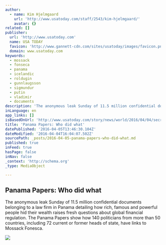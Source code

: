 ```yaml
---
author:
  - name: Kim Hjelmgaard
    url: 'http://www.usatoday.com/staff/2543/kim-hjelmgaard/'
    avatar: {}
related: []
publisher:
  url: 'http://www.usatoday.com'
  name: USA TODAY
  favicon: 'http://www.gannett-cdn.com/sites/usatoday/images/favicon.png'
  domain: www.usatoday.com
keywords:
  - mossack
  - fonseca
  - panama
  - icelandic
  - roldugin
  - gunnlaugsson
  - sigmundur
  - putin
  - vladimir
  - documents
description: 'The anonymous leak Sunday of 11.5 million confidential documents belonging to a law firm in Panama detailing how rich, famous and powerful people hid their wealth raises fresh questions about global financial regulation. The Panama Papers show how 140 politicians from more than 50 countries, including 72 current or former heads of state, have links to Mossack Fonesca.'
inLanguage: en
app_links: []
isBasedOnUrl: 'http://www.usatoday.com/story/news/world/2016/04/04/secret-panamapapers-files-who-did-what/82599656/'
title: 'Panama Papers: Who did what'
datePublished: '2016-04-05T13:46:30.104Z'
dateModified: '2016-04-04T16:04:07.502Z'
sourcePath: _posts/2016-04-05-panama-papers-who-did-what.md
published: true
inFeed: true
hasPage: false
inNav: false
_context: 'http://schema.org'
_type: MediaObject

---
```

<article style=""><h1>Panama Papers: Who did what</h1><p>The anonymous leak Sunday of 11.5 million confidential documents belonging to a law firm in Panama detailing how rich, famous and powerful people hid their wealth raises fresh questions about global financial regulation. The Panama Papers show how 140 politicians from more than 50 countries, including 72 current or former heads of state, have links to Mossack Fonesca.</p><img src="http://www.gannett-cdn.com/-mm-/24cc1857f6cc0a66b6560162ea051dfacd383902/c=0-92-1024-670&amp;r=x633&amp;c=1200x630/local/-/media/2016/04/04/USATODAY/USATODAY/635953453497411533-AX138-31A4-9.JPG" /></article>